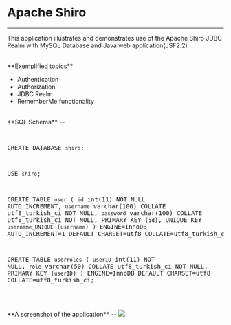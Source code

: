 # Apache Shiro
---

This application illustrates and demonstrates use of the Apache Shiro JDBC Realm with MySQL Database and Java web application(JSF2.2) 

<br>
**Exemplified topics**

* Authentication
* Authorization
* JDBC Realm
* RememberMe functionality

<br>
**SQL Schema**
--
<pre>

CREATE DATABASE `shiro`;

USE `shiro`;

CREATE TABLE `user` (
  `id` int(11) NOT NULL AUTO_INCREMENT,
  `username` varchar(100) COLLATE utf8_turkish_ci NOT NULL,
  `password` varchar(100) COLLATE utf8_turkish_ci NOT NULL,
  PRIMARY KEY (`id`),
  UNIQUE KEY `username_UNIQUE` (`username`)
) ENGINE=InnoDB AUTO_INCREMENT=1 DEFAULT CHARSET=utf8 COLLATE=utf8_turkish_ci;

CREATE TABLE `userroles` (
  `userID` int(11) NOT NULL,
  `role` varchar(50) COLLATE utf8_turkish_ci NOT NULL,
  PRIMARY KEY (`userID`)
) ENGINE=InnoDB DEFAULT CHARSET=utf8 COLLATE=utf8_turkish_ci;


</pre>

<br>
**A screenshot of the application**
--
<img src="http://i59.tinypic.com/2mxio37.png"/>